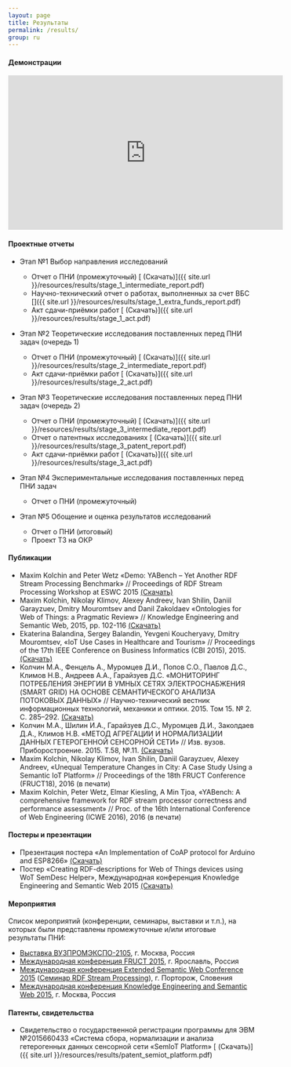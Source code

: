 ```yaml
---
layout: page
title: Результаты
permalink: /results/
group: ru
---
```


#### Демонстрации

<iframe width="560" height="315" src="https://www.youtube.com/embed/gnYTfri89HY?hl=ru&cc_lang_pref=ru&cc_load_policy=1" frameborder="0" allowfullscreen></iframe>

#### Проектные отчеты

* Этап №1 Выбор направления исследований
  * Отчет о ПНИ (промежуточный) [<i class="fa fa-download"></i> (Скачать)]({{ site.url }}/resources/results/stage_1_intermediate_report.pdf)
  * Научно-технический отчет о работах, выполненных за счет ВБС [<i class="fa fa-download"></i>]({{ site.url }}/resources/results/stage_1_extra_funds_report.pdf)
  * Акт сдачи-приёмки работ [<i class="fa fa-download"></i> (Скачать)]({{ site.url }}/resources/results/stage_1_act.pdf)

* Этап №2 Теоретические исследования поставленных перед ПНИ задач (очередь 1)
  * Отчет о ПНИ (промежуточный) [<i class="fa fa-download"></i> (Скачать)]({{ site.url }}/resources/results/stage_2_intermediate_report.pdf)
  * Акт сдачи-приёмки работ [<i class="fa fa-download"></i> (Скачать)]({{ site.url }}/resources/results/stage_2_act.pdf)

* Этап №3 Теоретические исследования поставленных перед ПНИ задач (очередь 2)
  * Отчет о ПНИ (промежуточный) [<i class="fa fa-download"></i> (Скачать)]({{ site.url }}/resources/results/stage_3_intermediate_report.pdf)
  * Отчет о патентных исследованиях [<i class="fa fa-download"></i> (Скачать)]({{ site.url }}/resources/results/stage_3_patent_report.pdf)
  * Акт сдачи-приёмки работ [<i class="fa fa-download"></i> (Скачать)]({{ site.url }}/resources/results/stage_3_act.pdf)

* Этап №4 Экспериментальные исследования поставленных перед ПНИ задач
  * Отчет о ПНИ (промежуточный)

* Этап №5 Обощение и оценка результатов исследований
  * Отчет о ПНИ (итоговый)
  * Проект ТЗ на ОКР

#### Публикации

* Maxim Kolchin and Peter Wetz &laquo;Demo: YABench – Yet Another RDF Stream Processing Benchmark&raquo; // Proceedings of RDF Stream Processing Workshop at ESWC 2015 [<i class="fa fa-download"></i> (Скачать)](https://www.w3.org/community/rsp/files/2015/05/RSP_Workshop_2015_submission_14.pdf)
* Maxim Kolchin, Nikolay Klimov, Alexey Andreev, Ivan Shilin, Daniil Garayzuev, Dmitry Mouromtsev and Danil Zakoldaev &laquo;Ontologies for Web of Things: a Pragmatic Review&raquo; // Knowledge Engineering and Semantic Web, 2015, pp. 102-116 [<i class="fa fa-download"></i> (Скачать)](http://dx.doi.org/10.1007/978-3-319-24543-0_8)
* Ekaterina Balandina, Sergey Balandin, Yevgeni Koucheryavy, Dmitry Mouromtsev, &laquo;IoT Use Cases in Healthcare and Tourism&raquo; // Proceedings of the 17th IEEE Conference on Business Informatics (CBI 2015), 2015. [<i class="fa fa-download"></i> (Скачать)](http://dx.doi.org/10.1109/CBI.2015.16)
* Колчин М.А., Фенцель А., Муромцев Д.И., Попов С.О., Павлов Д.С., Климов Н.В., Андреев А.А., Гарайзуев Д.С. &laquo;МОНИТОРИНГ ПОТРЕБЛЕНИЯ ЭНЕРГИИ В УМНЫХ СЕТЯХ ЭЛЕКТРОСНАБЖЕНИЯ (SMART GRID) НА ОСНОВЕ СЕМАНТИЧЕСКОГО АНАЛИЗА ПОТОКОВЫХ ДАННЫХ&raquo; // Научно-технический вестник информационных технологий, механики и оптики. 2015. Том 15. № 2. С. 285–292. [<i class="fa fa-download"></i> (Скачать)](http://ntv.ifmo.ru/ru/article/12561/monitoring_potrebleniya_energii_v_umnyh_setyah_elektrosnabzheniya_%28SMART_GRID%29_na_osnove_semanticheskogo_analiza_potokovyh_dannyh.htm)
* Колчин М.А., Шилин И.А., Гарайзуев Д.С., Муромцев Д.И., Заколдаев Д.А., Климов Н.В. &laquo;МЕТОД АГРЕГАЦИИ И НОРМАЛИЗАЦИИ ДАННЫХ ГЕТЕРОГЕННОЙ СЕНСОРНОЙ СЕТИ&raquo; // Изв. вузов. Приборостроение. 2015. Т.58, №.11. [<i class="fa fa-download"></i> (Скачать)](http://pribor.ifmo.ru/ru/article/14172/metod_agregacii_i_normalizacii_dannyh_geterogennoy_sensornoy_seti.htm)
* Maxim Kolchin, Nikolay Klimov, Ivan Shilin, Daniil Garayzuev, Alexey Andreev, &laquo;Unequal Temperature Changes in City:
A Case Study Using a Semantic IoT Platform&raquo; // Proceedings of the 18th FRUCT Conference (FRUCT18), 2016 (в печати)
* Maxim Kolchin, Peter Wetz, Elmar Kiesling, A Min Tjoa, &laquo;YABench: A comprehensive framework for RDF stream processor correctness and performance assessment&raquo; // Proc. of the 16th International Conference of Web Engineering (ICWE 2016), 2016 (в печати)

#### Постеры и презентации

* Презентация постера &laquo;An Implementation of CoAP protocol for Arduino and ESP8266&raquo; [<i class="fa fa-download"></i> (Скачать)](https://fruct.org/sites/default/files/files/conference17/02.pdf)
* Постер &laquo;Creating RDF-descriptions for Web of Things devices using WoT SemDesc Helper&raquo;, Международная конференция Knowledge Engineering and Semantic Web 2015 [<i class="fa fa-download"></i> (Скачать)](http://2015.kesw.ru/resources/semdesc_helper.pdf)

#### Мероприятия

Список мероприятий (конференции, семинары, выставки и т.п.), на которых были представлены промежуточные и/или итоговые результаты ПНИ:

* [Выставка ВУЗПРОМЭКСПО-2105](http://vuzpromexpo.ru/), г. Москва, Россия
* [Международная конференция FRUCT 2015](https://fruct.org/program17), г. Ярославль, Россия
* [Международная конференция Extended Semantic Web Conference 2015](http://2015.eswc-conferences.org/) ([Семинар RDF Stream Processing](https://www.w3.org/community/rsp/rsp-workshop-2015/)), г. Порторож, Словения
* [Международная конференция Knowledge Engineering and Semantic Web 2015](http://2015.kesw.ru/), г. Москва, Россия

#### Патенты, свидетельства

* Свидетельство о государственной регистрации программы для ЭВМ №2015660433 &laquo;Система сбора, нормализации и анализа гетерогенных данных сенсорной сети &laquo;SemIoT Platform&raquo; [<i class="fa fa-download"></i> (Скачать)]({{ site.url }}/resources/results/patent_semiot_platform.pdf)
